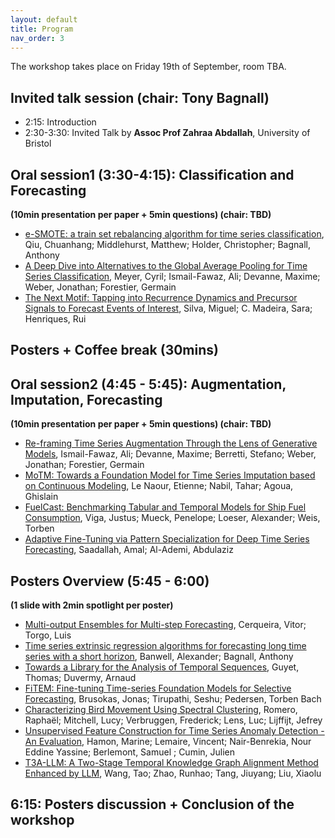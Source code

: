 ```yaml
---
layout: default
title: Program
nav_order: 3
---
```


The workshop takes place on Friday 19th of September, room TBA.

## Invited talk session (chair: Tony Bagnall)
- 2:15: Introduction
- 2:30-3:30: Invited Talk by **Assoc Prof Zahraa Abdallah**, University of Bristol 

## Oral session1 (3:30-4:15): Classification and Forecasting
**(10min presentation per paper + 5min questions) (chair: TBD)**

* [e-SMOTE: a train set rebalancing algorithm for time series classification](articles/Qiu-41\CameraReady\AALTD_Class_Imbalance.pdf), Qiu, Chuanhang; Middlehurst, Matthew; Holder, Christopher; Bagnall, Anthony
* [A Deep Dive into Alternatives to the Global Average Pooling for Time Series Classification](articles/Meyer-89\CameraReady\TSPoolParty_AALTD_ECML_PKDD-VF1.pdf), Meyer, Cyril; Ismail-Fawaz, Ali; Devanne, Maxime; Weber, Jonathan; Forestier, Germain
* [The Next Motif: Tapping into Recurrence Dynamics and Precursor Signals to Forecast Events of Interest](articles/Silva-53\CameraReady\NextMotif_Springer_Workshop.pdf), Silva, Miguel; C. Madeira, Sara; Henriques, Rui

## Posters + Coffee break (30mins)
 
## Oral session2 (4:45 - 5:45): Augmentation, Imputation, Forecasting 
**(10min presentation per paper + 5min questions) (chair: TBD)**

* [Re-framing Time Series Augmentation Through the Lens of Generative Models](articles/Ismail-Fawaz-57\CameraReady\Data_Aug_Review_Generation_AALTD2025.pdf), Ismail-Fawaz, Ali; Devanne, Maxime; Berretti, Stefano; Weber, Jonathan; Forestier, Germain
* [MoTM: Towards a Foundation Model for Time Series Imputation based on Continuous Modeling](articles/LeNaour-63\CameraReady\MoTM_ECML.pdf), Le Naour, Etienne; Nabil, Tahar; Agoua, Ghislain
* [FuelCast: Benchmarking Tabular and Temporal Models for Ship Fuel Consumption](articles/Viga-58\CameraReady\FuelCast_Benchmark_Camera_Ready.pdf), Viga, Justus; Mueck, Penelope; Loeser, Alexander; Weis, Torben
* [Adaptive Fine-Tuning via Pattern Specialization for Deep Time Series Forecasting](articles/Saadallah-302\CameraReady\aaltd-main.pdf), Saadallah, Amal; Al-Ademi, Abdulaziz

## Posters Overview (5:45 - 6:00)
**(1 slide with 2min spotlight per poster)**

* [Multi-output Ensembles for Multi-step Forecasting](articles/Cerqueira-8\CameraReady\_ECML_AALTD__CR.pdf), Cerqueira, Vitor; Torgo, Luis
* [Time series extrinsic regression algorithms for forecasting long time series with a short horizon](articles/Banwell-42\CameraReady\AALTD_TSER_for_forecasting.pdf), Banwell, Alexander; Bagnall, Anthony
* [Towards a Library for the Analysis of Temporal Sequences](articles/Guyet-55\CameraReady\AALTD_TanaT_CR.pdf), Guyet, Thomas; Duvermy, Arnaud
* [FiTEM: Fine-tuning Time-series Foundation Models for Selective Forecasting](articles/Brusokas-CameraReady59.pdf), Brusokas, Jonas; Tirupathi, Seshu; Pedersen, Torben Bach
* [Characterizing Bird Movement Using Spectral Clustering](articles/Romero-61\CameraReady\main.pdf), Romero, Raphaël; Mitchell, Lucy; Verbruggen,  Frederick; Lens, Luc; Lijffijt, Jefrey
* [Unsupervised Feature Construction for Time Series Anomaly Detection - An Evaluation](articles/Hamon-90\CameraReady\ECML___AALTD__TSAD_Marine_.pdf), Hamon, Marine; Lemaire, Vincent; Nair-Benrekia, Nour Eddine Yassine; Berlemont, Samuel ; Cumin, Julien
* [T3A-LLM: A Two-Stage Temporal Knowledge Graph Alignment Method Enhanced by LLM](articles/Wang-143\CameraReady\T3A-LLM.pdf), Wang, Tao; Zhao, Runhao; Tang, Jiuyang; Liu, Xiaolu

## 6:15: Posters discussion + Conclusion of the workshop
